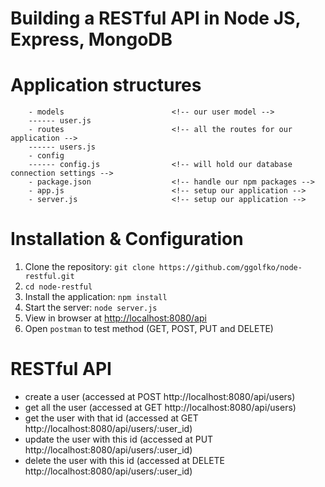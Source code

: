 # Building a RESTful API in Node JS, Express, MongoDB
# Application structures
```
    - models                        <!-- our user model -->
    ------ user.js  
    - routes                        <!-- all the routes for our application -->
    ------ users.js    
    - config
    ------ config.js                <!-- will hold our database connection settings -->
    - package.json                  <!-- handle our npm packages -->
    - app.js                        <!-- setup our application -->
    - server.js                     <!-- setup our application -->
```

# Installation & Configuration
1. Clone the repository: `git clone https://github.com/ggolfko/node-restful.git`
2. `cd node-restful`
3. Install the application: `npm install`
4. Start the server: `node server.js`
5. View in browser at [http://localhost:8080/api](http://localhost:8080/api)
6. Open `postman` to test method (GET, POST, PUT and DELETE)

# RESTful API
* create a user (accessed at POST http://localhost:8080/api/users)
* get all the user (accessed at GET http://localhost:8080/api/users)
* get the user with that id (accessed at GET http://localhost:8080/api/users/:user_id)
* update the user with this id (accessed at PUT http://localhost:8080/api/users/:user_id)
* delete the user with this id (accessed at DELETE http://localhost:8080/api/users/:user_id)

